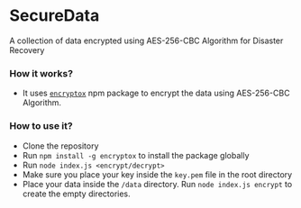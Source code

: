 # SecureData
A collection of data encrypted using AES-256-CBC Algorithm for Disaster Recovery

### How it works?

- It uses [`encryptox`](https://www.npmjs.com/package/encryptox) npm package to encrypt the data using AES-256-CBC Algorithm.

### How to use it?

- Clone the repository
- Run `npm install -g encryptox` to install the package globally
- Run `node index.js <encrypt/decrypt>`
- Make sure you place your key inside the `key.pem` file in the root directory
- Place your data inside the `/data` directory. Run `node index.js encrypt` to create the empty directories.
